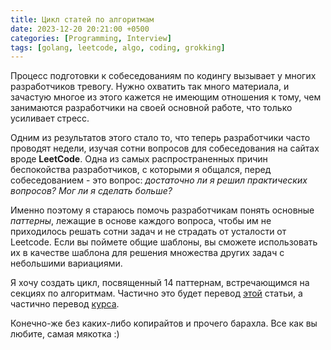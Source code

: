 ```yaml
---
title: Цикл статей по алгоритмам
date: 2023-12-20 20:21:00 +0500
categories: [Programming, Interview]
tags: [golang, leetcode, algo, coding, grokking]
---
```


Процесс подготовки к собеседованиям по кодингу вызывает у многих разработчиков тревогу. Нужно охватить так много материала, и зачастую многое из этого кажется не имеющим отношения к тому, чем занимаются разработчики на своей основной работе, что только усиливает стресс.

Одним из результатов этого стало то, что теперь разработчики часто проводят недели, изучая сотни вопросов для собеседования на сайтах вроде <b>LeetCode</b>. Одна из самых распространенных причин беспокойства разработчиков, с которыми я общался, перед собеседованием - это вопрос: <i>достаточно ли я решил практических вопросов? Мог ли я сделать больше?</i>

Именно поэтому я стараюсь помочь разработчикам понять основные <i>паттерны</i>, лежащие в основе каждого вопроса, чтобы им не приходилось решать сотни задач и не страдать от усталости от Leetcode. Если вы поймете общие шаблоны, вы сможете использовать их в качестве шаблона для решения множества других задач с небольшими вариациями.

Я хочу создать цикл, посвященный 14 паттернам, встречающимся на секциях по алгоритмам. 
Частично это будет перевод [этой](https://hackernoon.com/14-patterns-to-ace-any-coding-interview-question-c5bb3357f6ed) статьи, а частично перевод [курса](https://www.educative.io/courses/grokking-coding-interview-patterns-java).

Конечно-же без каких-либо копирайтов и прочего барахла. Все как вы любите, самая мякотка :)


